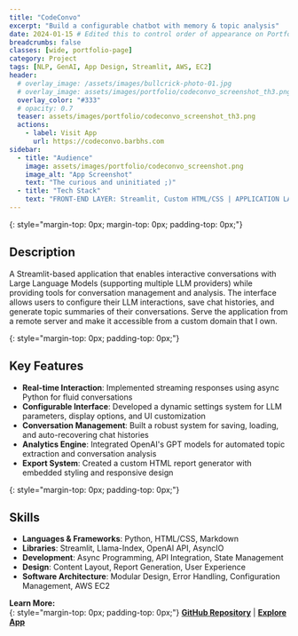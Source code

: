 ```yaml
---
title: "CodeConvo"
excerpt: "Build a configurable chatbot with memory & topic analysis"
date: 2024-01-15 # Edited this to control order of appearance on Portfolio collections
breadcrumbs: false
classes: [wide, portfolio-page]
category: Project
tags: [NLP, GenAI, App Design, Streamlit, AWS, EC2]
header:
  # overlay_image: /assets/images/bullcrick-photo-01.jpg
  # overlay_image: assets/images/portfolio/codeconvo_screenshot_th3.png
  overlay_color: "#333"
  # opacity: 0.7
  teaser: assets/images/portfolio/codeconvo_screenshot_th3.png
  actions:
    - label: Visit App
      url: https://codeconvo.barbhs.com
sidebar:
  - title: "Audience"
    image: assets/images/portfolio/codeconvo_screenshot.png
    image_alt: "App Screenshot"
    text: "The curious and uninitiated ;)"
  - title: "Tech Stack"
    text: "FRONT-END LAYER: Streamlit, Custom HTML/CSS | APPLICATION LAYER: Python based conversation management | INTEGRATION LAYER: Llama-Index, OpenAI API, Claude API | INFRASTRUCTURE LAYER: AWS EC2, Custom domain"
---
```


{: style="margin-top: 0px; margin-top: 0px; padding-top: 0px;"} 
## Description
A Streamlit-based application that enables interactive conversations with Large Language Models (supporting multiple LLM providers) while providing tools for conversation management and analysis. The interface allows users to configure their LLM interactions, save chat histories, and generate topic summaries of their conversations. Serve the application from a remote server and make it accessible from a custom domain that I own.  

{: style="margin-top: 0px; padding-top: 0px;"} 
## Key Features
  - **Real-time Interaction**: Implemented streaming responses using async Python for fluid conversations
  - **Configurable Interface**: Developed a dynamic settings system for LLM parameters, display options, and UI customization
  - **Conversation Management**: Built a robust system for saving, loading, and auto-recovering chat histories
  - **Analytics Engine**: Integrated OpenAI's GPT models for automated topic extraction and conversation analysis
  - **Export System**: Created a custom HTML report generator with embedded styling and responsive design

{: style="margin-top: 0px; padding-top: 0px;"} 
## Skills 
  - **Languages & Frameworks**: Python, HTML/CSS, Markdown
  - **Libraries**: Streamlit, Llama-Index, OpenAI API, AsyncIO
  - **Development**: Async Programming, API Integration, State Management
  - **Design**: Content Layout, Report Generation, User Experience
  - **Software Architecture**: Modular Design, Error Handling, Configuration Management, AWS EC2

**Learn More:**   
{: style="margin-top: 0px; padding-top: 0px;"} 
**[GitHub Repository](https://github.com/dagny099/agentic_rag_kg/)** | **[Explore App](https://codeconvo.barbhs.com/)**
